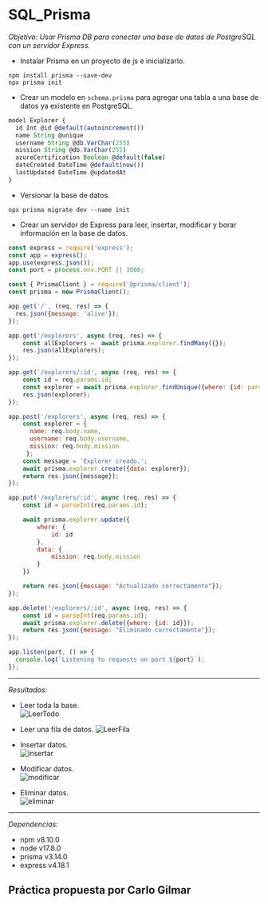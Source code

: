 # SQL_Prisma

*Objetivo: Usar Prisma DB para conectar una base de datos de PostgreSQL con un servidor Express.*    

- Instalar Prisma en un proyecto de js e inicializarlo.  
<pre><code>npm install prisma --save-dev
npx prisma init
</code></pre>

- Crear un modelo en `schema.prisma` para agregar una tabla a una base de datos ya existente en PostgreSQL.  
```js
model Explorer {
  id Int @id @default(autoincrement())
  name String @unique
  username String @db.VarChar(255)
  mission String @db.VarChar(255)
  azureCertification Boolean @default(false)
  dateCreated DateTime @default(now())
  lastUpdated DateTime @updatedAt
}
```

- Versionar la base de datos.
<pre><code>npx prisma migrate dev --name init
</code></pre>

- Crear un servidor de Express para leer, insertar, modificar y borar información en la base de datos.
```js
const express = require('express');
const app = express();
app.use(express.json());
const port = process.env.PORT || 3000;

const { PrismaClient } = require('@prisma/client');
const prisma = new PrismaClient();

app.get('/', (req, res) => {
  res.json({message: 'alive'});
});

app.get('/explorers', async (req, res) => {
    const allExplorers =  await prisma.explorer.findMany({});
    res.json(allExplorers);
});

app.get('/explorers/:id', async (req, res) => {
    const id = req.params.id;
    const explorer = await prisma.explorer.findUnique({where: {id: parseInt(id)}});
    res.json(explorer);
});

app.post('/explorers', async (req, res) => {
    const explorer = {
      name: req.body.name,
      username: req.body.username,
      mission: req.body.mission
     };
    const message = 'Explorer creado.';
    await prisma.explorer.create({data: explorer});
    return res.json({message});
});

app.put('/explorers/:id', async (req, res) => {
	const id = parseInt(req.params.id);

	await prisma.explorer.update({
		where: {
			id: id
		},
		data: {
			mission: req.body.mission
		}
	})

	return res.json({message: "Actualizado correctamente"});
});

app.delete('/explorers/:id', async (req, res) => {
	const id = parseInt(req.params.id);
	await prisma.explorer.delete({where: {id: id}});
	return res.json({message: "Eliminado correctamente"});
});

app.listen(port, () => {
  console.log(`Listening to requests on port ${port}`);
});
```
---

*Resultados:*  
- Leer toda la base.  
![LeerTodo](https://user-images.githubusercontent.com/97483147/171555609-ea17e9f4-92bc-424c-80d1-83bd69826948.gif)   

- Leer una fila de datos.
![LeerFila](https://user-images.githubusercontent.com/97483147/171556133-1215daa4-72fd-44d6-9e60-ecb03e455b2b.gif)

- Insertar datos.  
![insertar](https://user-images.githubusercontent.com/97483147/171556648-58f1a978-13c2-41bf-a5a8-8db6c3b963df.gif)

- Modificar datos.  
![modificar](https://user-images.githubusercontent.com/97483147/171557692-a94d733e-bb2f-4b9d-ab27-890fac1b7f99.gif)   

- Eliminar datos.  
![eliminar](https://user-images.githubusercontent.com/97483147/171558066-94fff176-d1b9-4b83-97aa-4108ad3c8aef.gif)

---

*Dependencias:*

- npm v8.10.0
- node v17.8.0
- prisma v3.14.0
- express v4.18.1

## Práctica propuesta por Carlo Gilmar 
